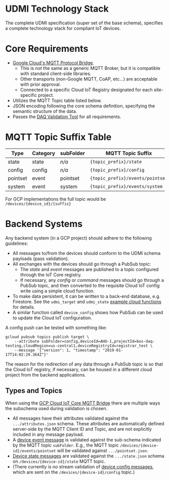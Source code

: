 # UDMI Technology Stack

The complete UDMI specification (super set of the base schema), specifies a complete
technology stack for compliant IoT devices.

# Core Requirements

* [Google Cloud's MQTT Protocol Bridge](https://cloud.google.com/iot/docs/how-tos/mqtt-bridge).
  * This is _not_ the same as a generic MQTT Broker, but it is compatible with standard client-side libraries.
  * Other transports (non-Google MQTT, CoAP, etc...) are acceptable with prior approval.
  * Connected to a specific Cloud IoT Registry designated for each site-specific project.
* Utilizes the MQTT Topic table listed below.
* JSON encoding following the core schema definition, specifying the semantic structure of the data.
* Passes the [DAQ Validation Tool](../tools/validator.md) for all requirements.

# MQTT Topic Suffix Table

| Type     | Category | subFolder | MQTT Topic Suffix                | Schema File   |
| -------- | -------- | --------- | -------------------------------- | ------------- |
| state    | state    | _n/a_     | `{topic_prefix}/state`           | state.json    |
| config   | config   | _n/a_     | `{topic_prefix}/config`          | config.json   |
| pointset | event    | pointset  | `{topic_prefix}/events/pointset` | pointset.json |
| system   | event    | system    | `{topic_prefix}/events/system`   | system.json   |

For GCP implementations the full topic would be `/devices/{device_id}/{suffix}`

# Backend Systems

Any backend system (in a GCP project) should adhere to the following guidelines:
* All messages to/from the devices should conform to the UDMI schema payloads (pass validation).
* All exchanges with the devices should go through a PubSub topic:
  * The _state_ and _event_ messages are published to a topic configured through the IoT Core registry.
  * If necessary, any _config_ or _command_ messages should go through a PubSub topic, and then converted to the requisite Cloud IoT
  config write using a simple cloud function.
* To make data persistent, it can be written to a back-end database, e.g. Firestore. See the `udmi_target` and
  `udmi_state` [example cloud functions](../../dashboard/functions/index.js) for details.
* A similar function called `device_config` shows how PubSub can be used to update the Cloud IoT configuration.

A config push can be tested with something like:

```
gcloud pubsub topics publish target \
    --attribute subFolder=config,deviceId=AHU-1,projectId=bos-daq-testing,cloudRegion=us-central1,deviceRegistryId=registrar_test \
    --message '{"version": 1, "timestamp": "2019-01-17T14:02:29.364Z"}'
```

The reason for the redirection of any data through a PubSub topic is so that the Cloud IoT registry, if necessary,
can be housed in a different cloud project from the backend applications.

## Types and Topics

When using the
[GCP Cloud IoT Core MQTT Bridge](https://cloud.google.com/iot/docs/how-tos/mqtt-bridge#publishing_telemetry_events)
there are multiple ways the subschema used during validation is chosen.
* All messages have their attributes validated against the `.../attributes.json` schema. These attributes are
automatically defined server-side by the MQTT Client ID and Topic, and are not explicitly included in any message payload.
* A [device event message](https://cloud.google.com/iot/docs/how-tos/mqtt-bridge#publishing_telemetry_events)
is validated against the sub-schema indicated by the MQTT topic `subFolder`. E.g., the MQTT
topic `/devices/{device-id}/events/pointset` will be validated against `.../pointset.json`.
* [Device state messages](https://cloud.google.com/iot/docs/how-tos/config/getting-state#reporting_device_state)
are validated against the `.../state.json` schema on `/devices/{device-id}/state` MQTT topic.
* (There currently is no stream validation of
[device config messages](https://cloud.google.com/iot/docs/how-tos/config/configuring-devices#mqtt), which are sent on the
`/devices/{device-id}/config` topic.)
